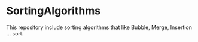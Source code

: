 # SortingAlgorithms
This repository include sorting algorithms that like Bubble, Merge, Insertion ...  sort.
